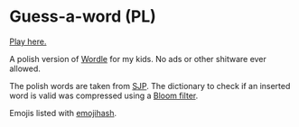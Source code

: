 # Guess-a-word (PL)

[Play here.][ref_play]

A polish version of [Wordle][ref_w] for my kids. No ads or other shitware ever allowed.

The polish words are taken from [SJP][ref_sjp]. The dictionary to check if an inserted word is valid was compressed
using a [Bloom filter][ref_blc].

Emojis listed with [emojihash][ref_emojihash].

[ref_w]:https://www.nytimes.com/games/wordle/index.html
[ref_blc]:https://hur.st/bloomfilter/?n=42000&p=&m=64kiB&k=10
[ref_sjp]:https://sjp.pl/sl/odmiany/
[ref_play]:https://jakub-m.github.io/guess-a-word
[ref_emojihash]:https://github.com/jakub-m/emojihash

